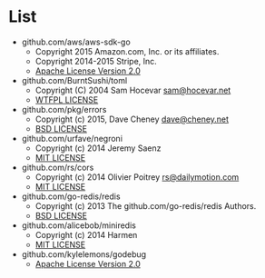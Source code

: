# List
- github.com/aws/aws-sdk-go
  - Copyright 2015 Amazon.com, Inc. or its affiliates.
  - Copyright 2014-2015 Stripe, Inc.
  - [Apache License Version 2.0](https://github.com/aws/aws-sdk-go/blob/master/LICENSE.txt)
- github.com/BurntSushi/toml
  - Copyright (C) 2004 Sam Hocevar <sam@hocevar.net>
  - [WTFPL LICENSE](https://github.com/BurntSushi/toml/blob/master/COPYING)
- github.com/pkg/errors
  - Copyright (c) 2015, Dave Cheney <dave@cheney.net>
  - [BSD LICENSE](https://github.com/pkg/errors/blob/master/LICENSE)
- github.com/urfave/negroni
  - Copyright (c) 2014 Jeremy Saenz
  - [MIT LICENSE](https://github.com/urfave/negroni/blob/master/LICENSE)
- github.com/rs/cors
  - Copyright (c) 2014 Olivier Poitrey <rs@dailymotion.com>
  - [MIT LICENSE](https://github.com/rs/cors/blob/master/LICENSE)
- github.com/go-redis/redis
  - Copyright (c) 2013 The github.com/go-redis/redis Authors.
  - [BSD LICENSE](https://github.com/go-redis/redis/blob/v5/LICENSE)
- github.com/alicebob/miniredis
  - Copyright (c) 2014 Harmen
  - [MIT LICENSE](https://github.com/alicebob/miniredis/blob/master/LICENSE)
- github.com/kylelemons/godebug
  - [Apache License Version 2.0](https://github.com/kylelemons/godebug/blob/master/LICENSE)
